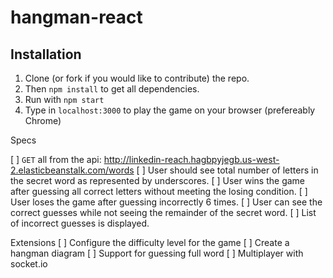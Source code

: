 # hangman-react

## Installation

1. Clone (or fork if you would like to contribute) the repo.
2. Then `npm install` to get all dependencies.
3. Run with `npm start`
4. Type in `localhost:3000` to play the game on your browser (prefereably Chrome)

Specs

[ ] `GET` all from the api: http://linkedin-reach.hagbpyjegb.us-west-2.elasticbeanstalk.com/words
[ ] User should see total number of letters in the secret word as represented by underscores.
[ ] User wins the game after guessing all correct letters without meeting the losing condition.
[ ] User loses the game after guessing incorrectly 6 times.
[ ] User can see the correct guesses while not seeing the remainder of the secret word.
[ ] List of incorrect guesses is displayed.

Extensions
[ ] Configure the difficulty level for the game
[ ] Create a hangman diagram
[ ] Support for guessing full word
[ ] Multiplayer with socket.io

  
